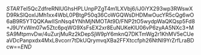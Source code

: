 $START$eI5QcZdfreRNlUGhsHPLUnpPZgT4m1LXVbj6/iJ0iYX293wp3RWswXD9RkSlQoxlJMh1xx4WbL0PBtgP50q36CoWGQWsDHDMwOucYR5cQg6wO6aB9R5YTQQKAwIlSnNsq4YNhMjNMOTAt9D/FNP2tO5wydpWaQKQsp5Fd8+J9UYxWm07w5Ztc6pqWG9XsFsEX2xr8EuNUKeKlU06vP6zyAA5NXc3+MSA9MtpmvDw/4uZurjMuRz2kDepSjW9pY6mknQ7DKTmWg2r1KhMV5eCUeaVDcPanpxdx4MxL8vcorr7tDkUQrymvqXBa2FFXtccfph26NtNI9YrZrfLraBDcw==$END$